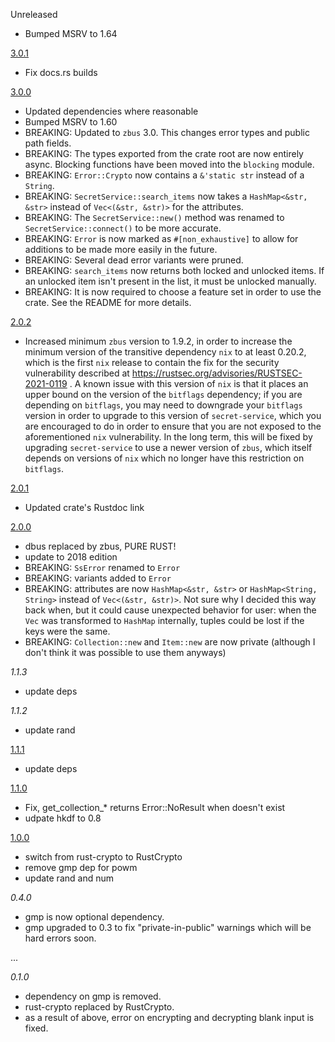 Unreleased
- Bumped MSRV to 1.64

[3.0.1]
- Fix docs.rs builds

[3.0.0]
- Updated dependencies where reasonable
- Bumped MSRV to 1.60
- BREAKING: Updated to `zbus` 3.0. This changes error types and public path fields.
- BREAKING: The types exported from the crate root are now entirely async. Blocking functions have been moved into the `blocking` module.
- BREAKING: `Error::Crypto` now contains a `&'static str` instead of a `String`.
- BREAKING: `SecretService::search_items` now takes a `HashMap<&str, &str>` instead of `Vec<(&str, &str)>` for the attributes.
- BREAKING: The `SecretService::new()` method was renamed to `SecretService::connect()` to be more accurate.
- BREAKING: `Error` is now marked as `#[non_exhaustive]` to allow for additions to be made more easily in the future.
- BREAKING: Several dead error variants were pruned.
- BREAKING: `search_items` now returns both locked and unlocked items. If an unlocked item isn't present 
in the list, it must be unlocked manually.
- BREAKING: It is now required to choose a feature set in order to use the crate. See the README for more details.

[2.0.2]
- Increased minimum `zbus` version to 1.9.2, in order to increase the minimum version of the transitive dependency `nix` to at least 0.20.2, which is the first `nix` release to contain the fix for the security vulnerability described at https://rustsec.org/advisories/RUSTSEC-2021-0119 . A known issue with this version of `nix` is that it places an upper bound on the version of the `bitflags` dependency; if you are depending on `bitflags`, you may need to downgrade your `bitflags` version in order to upgrade to this version of `secret-service`, which you are encouraged to do in order to ensure that you are not exposed to the aforementioned `nix` vulnerability. In the long term, this will be fixed by upgrading `secret-service` to use a newer version of `zbus`, which itself depends on versions of `nix` which no longer have this restriction on `bitflags`.

[2.0.1]
- Updated crate's Rustdoc link

[2.0.0]
- dbus replaced by zbus, PURE RUST!
- update to 2018 edition
- BREAKING: `SsError` renamed to `Error`
- BREAKING: variants added to `Error`
- BREAKING: attributes are now `HashMap<&str, &str>` or `HashMap<String, String>` instead of `Vec<(&str, &str)>`. Not sure why I decided this way back when, but it could cause unexpected behavior for user: when the `Vec` was transformed to `HashMap` internally, tuples could be lost if the keys were the same.
- BREAKING: `Collection::new` and `Item::new` are now private (although I don't think it was possible to use them anyways)

_1.1.3_
- update deps

_1.1.2_
- update rand

[1.1.1]
- update deps

[1.1.0]
- Fix, get_collection_* returns Error::NoResult when doesn't exist
- udpate hkdf to 0.8

[1.0.0]
- switch from rust-crypto to RustCrypto
- remove gmp dep for powm
- update rand and num

_0.4.0_
- gmp is now optional dependency.
- gmp upgraded to 0.3 to fix "private-in-public" warnings which will be hard errors soon.

...

_0.1.0_
- dependency on gmp is removed.
- rust-crypto replaced by RustCrypto.
- as a result of above, error on encrypting and decrypting blank input is fixed.

[1.0.0]: https://github.com/hwchen/secret-service-rs/releases/tag/v1.0.0
[1.1.0]: https://github.com/hwchen/secret-service-rs/releases/tag/v1.1.0
[1.1.1]: https://github.com/hwchen/secret-service-rs/releases/tag/v1.1.1
[2.0.0]: https://github.com/hwchen/secret-service-rs/releases/tag/v2.0.0
[2.0.1]: https://github.com/hwchen/secret-service-rs/releases/tag/v2.0.1
[2.0.2]: https://github.com/hwchen/secret-service-rs/releases/tag/v2.0.2
[3.0.0]: https://github.com/hwchen/secret-service-rs/releases/tag/v3.0.0
[3.0.1]: https://github.com/hwchen/secret-service-rs/releases/tag/v3.0.1
